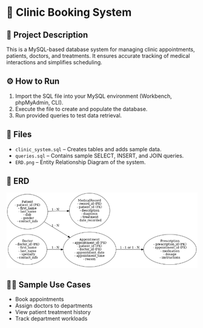 # 🏥 Clinic Booking System

## 📌 Project Description

This is a MySQL-based database system for managing clinic appointments, patients, doctors, and treatments. It ensures accurate tracking of medical interactions and simplifies scheduling.

## ⚙️ How to Run

1. Import the SQL file into your MySQL environment (Workbench, phpMyAdmin, CLI).
2. Execute the file to create and populate the database.
3. Run provided queries to test data retrieval.

## 📁 Files

- `clinic_system.sql` – Creates tables and adds sample data.
- `queries.sql` – Contains sample SELECT, INSERT, and JOIN queries.
- `ERD.png` – Entity Relationship Diagram of the system.

## 🔗 ERD

![ERD](images\clinic_erd.png)

## 👨‍⚕️ Sample Use Cases

- Book appointments
- Assign doctors to departments
- View patient treatment history
- Track department workloads

